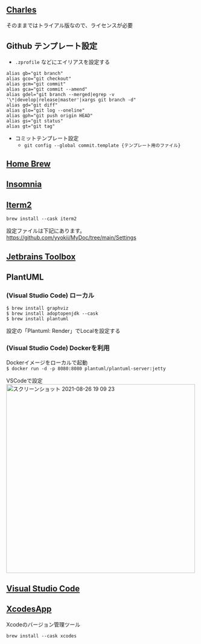 ## [Charles](https://www.charlesproxy.com/latest-release/download.do)

そのままではトライアル版なので、ライセンスが必要

## Github テンプレート設定

* `.zprofile` などにエイリアスを設定する

```
alias gb="git branch"
alias gco="git checkout" 
alias gcm="git commit"
alias gca="git commit --amend"
alias gdel="git branch --merged|egrep -v '\*|develop|release|master'|xargs git branch -d"
alias gd="git diff"
alias glo="git log --oneline"
alias gph="git push origin HEAD"
alias gs="git status"
alias gt="git tag"
```

* コミットテンプレート設定
  * `git config --global commit.template {テンプレート用のファイル}`

## [Home Brew](https://brew.sh/index_ja)

## [Insomnia](https://insomnia.rest/download/)

## [Iterm2](https://iterm2.com/)

`brew install --cask iterm2`

設定ファイルは下記にあります。  
https://github.com/yyokii/MyDoc/tree/main/Settings

## [Jetbrains Toolbox](https://www.jetbrains.com/ja-jp/toolbox-app/download/#section=mac)

## PlantUML

### (Visual Studio Code) ローカル

```
$ brew install graphviz
$ brew install adoptopenjdk --cask
$ brew install plantuml
```

設定の「Plantuml: Render」でLocalを設定する

### (Visual Studio Code) Dockerを利用

Dockerイメージをローカルで起動  
`$ docker run -d -p 8080:8080 plantuml/plantuml-server:jetty`

VSCodeで設定  
<img width="500" alt="スクリーンショット 2021-08-26 19 09 23" src="https://user-images.githubusercontent.com/20992687/130945660-6442e1b7-8fd6-44c5-8011-73e1cde6cb31.png">

## [Visual Studio Code](https://code.visualstudio.com/Download)

## [XcodesApp](https://github.com/RobotsAndPencils/XcodesApp)

Xcodeのバージョン管理ツール

```
brew install --cask xcodes
```
